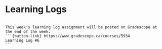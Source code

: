 # Learning Logs

````{card}

This week's learning log assignment will be posted on Gradescope at the end of the week:
```{button-link} https://www.gradescope.ca/courses/5934
Learning Log #6
```
````

